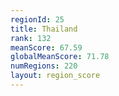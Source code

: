 ```yaml
---
regionId: 25
title: Thailand
rank: 132
meanScore: 67.59
globalMeanScore: 71.78
numRegions: 220
layout: region_score
---
```

